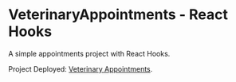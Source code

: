 # VeterinaryAppointments - React Hooks

A simple appointments project with React Hooks.

Project Deployed: [Veterinary Appointments](https://georgesteel.github.io/veterinary-appointments-GHPages/ "Project Deployed").